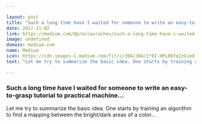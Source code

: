 ```yaml
---

layout: post
title: "Such a long time have I waited for someone to write an easy-to-grasp tutorial to practical machine…"
date: 2017-11-02
link: https://medium.com/@preslavrachev/such-a-long-time-have-i-waited-for-someone-to-write-such-an-easy-to-grasp-tutorial-to-practical-934efc3933aa?source=rss------machine_learning-5
image: undefined
domain: medium.com
name: Medium
icon: https://cdn-images-1.medium.com/fit/c/304/304/1*8I-HPL0bfoIzGied-dzOvA.png
text: "Let me try to summarize the basic idea. One starts by training an algorithm to find a mapping between the bright/dark areas of a color…"

---
```


### Such a long time have I waited for someone to write an easy-to-grasp tutorial to practical machine…

Let me try to summarize the basic idea. One starts by training an algorithm to find a mapping between the bright/dark areas of a color…